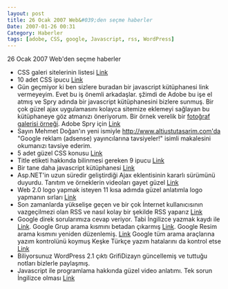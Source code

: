```yaml
---
layout: post
title: 26 Ocak 2007 Web&#039;den seçme haberler
Date: 2007-01-26 00:31
Category: Haberler
tags: [adobe, CSS, google, Javascript, rss, WordPress]
---
```



26 Ocak 2007 Web'den seçme haberler

-   CSS galeri sitelerinin listesi [Link][]
-   10 adet CSS ipucu [Link][1]
-   Gün geçmiyor ki ben sizlere buradan bir javascript kütüphanesi link
    vermeyeyim. Evet bu iş önemli arkadaşlar. şžimdi de Adobe bu işe el
    atmış ve Spry adında bir javascript kütüphanesini bizlere sunmuş.
    Bir çok güzel ajax uygulamasını kolayca sitemize eklemeyi sağlayan
    bu kütüphaneye göz atmanızı öneriyorum. Bir örnek verelik bir
    [fotoğraf galerisi örneği][]. Adobe Spry için [Link][2]
-   Sayın Mehmet Doğan'ın yeni ismiyle http://www.altiustutasarim.com'da
    "Google reklam (adsense) yayıncılarına tavsiyeler!" isimli
    makalesini okumanızı tavsiye ederim.
-   5 adet güzel CSS konusu [Link][4]
-   Title etiketi hakkında bilinmesi gereken 9 ipucu [Link][5]
-   Bir tane daha javascript kütüphanesi [Link][6]
-   Asp.NET'in uzun süredir geliştirdiği Ajax eklentisinin kararlı
    sürümünü duyurdu. Tanıtım ve örneklerin videoları gayet güzel
    [Link][7]
-   Web 2.0 logo yapmak isteyen 11 kısa adımda güzel anlatımla logo
    yapmanın sırları [Link][8]
-   Son zamanlarda yükselişe geçen ve bir çok İnternet kullanıcısının
    vazgeçilmezi olan RSS ve nasıl kolay bir şekilde RSS yaparız
    [Link][9]
-   Google direk sorularımıza cevap veriyor. Tabi İngilizce yazmak kaydı
    ile [Link][10]. Google Grup arama kısmını betadan çıkarmış
    [Link][11]. Google Resim arama kısmını yeniden düzenlemiş.
    [Link][12] Google tüm arama araçlarına yazım kontrolünü koymuş Keşke
    Türkçe yazım hatalarını da kontrol etse [Link][13]
-   Biliyorsunuz WordPress 2.1 çıktı GrifiDizayn güncellemiş ve tuttuğu
    notları bizlerle paylaşmış.
-   Javascript ile programlama hakkında güzel video anlatımı. Tek sorun
    İngilizce olması [Link][15]


  [Link]: http://www.listible.com/list/full-list-of-css-galleries "Link"
  [1]: http://www.mediasurgery.co.uk/articles/2007/01/24/10-quickfire-practical-css-web-design-tips-and-tricks/
    "Link"
  [fotoğraf galerisi örneği]: http://labs.adobe.com/technologies/spry/demos/gallery/
    "fotoğraf galerisi örneği"
  [2]: http://labs.adobe.com/wiki/index.php/Spry "Link"
  [4]: http://www.wait-till-i.com/index.php?p=385 "Link"
  [5]: http://www.seomoz.org/blogdetail.php?ID=1649 "Link"
  [6]: http://www.blueshoes.org/en/javascript/?1 "Link"
  [7]: http://ajax.asp.net/ "Link"
  [8]: http://web-design-book.com/2007/01/23/how-to-fake-a-web-20-logo/
    "Link"
  [9]: http://www.informit.com/articles/article.asp?p=674690&seqNum=2&rl=1
    "Link"
  [10]: http://googlesystem.blogspot.com/2007/01/google-shows-more-answers.html
    "Link"
  [11]: http://groups.google.com/ "Link"
  [12]: http://googlesystem.blogspot.com/2007/01/google-image-search-has-cleaner-look.html
    "Link"
  [13]: http://googlesystem.blogspot.com/2007/01/googles-spell-checker-included-in-all.html
  [15]: http://yuiblog.com/blog/2007/01/24/video-crockford-tjpl/ "Link"
